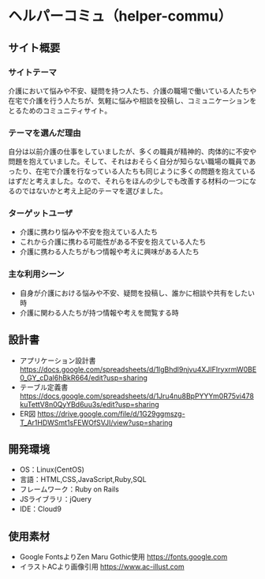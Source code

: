 # ヘルパーコミュ（helper-commu）

## サイト概要

### サイトテーマ
介護において悩みや不安、疑問を持つ人たち、介護の職場で働いている人たちや在宅で介護を行う人たちが、気軽に悩みや相談を投稿し、コミュニケーションをとるためのコミュニティサイト。

### テーマを選んだ理由
自分は以前介護の仕事をしていましたが、多くの職員が精神的、肉体的に不安や問題を抱えていました。そして、それはおそらく自分が知らない職場の職員であったり、在宅で介護を行なっている人たちも同じように多くの問題を抱えているはずだと考えました。なので、それらをほんの少しでも改善する材料の一つになるのではないかと考え上記のテーマを選びました。

### ターゲットユーザ
- 介護に携わり悩みや不安を抱えている人たち
- これから介護に携わる可能性がある不安を抱えている人たち
- 介護に携わる人たちがもつ情報や考えに興味がある人たち

### 主な利用シーン
- 自身が介護における悩みや不安、疑問を投稿し、誰かに相談や共有をしたい時
- 介護に関わる人たちが持つ情報や考えを閲覧する時

## 設計書
- アプリケーション設計書 https://docs.google.com/spreadsheets/d/1lgBhdl9njvu4XJIFIryxrmW0BE0_GY_cDal6hBkR664/edit?usp=sharing
- テーブル定義書 https://docs.google.com/spreadsheets/d/1Jru4nu8BpPYYYm0R75vi478kuTettV8n0QyYBd6uu3s/edit?usp=sharing
- ER図 https://drive.google.com/file/d/1G29ggmszg-T_Ar1HDWSmt1sFEWOfSVJI/view?usp=sharing

## 開発環境
- OS：Linux(CentOS)
- 言語：HTML,CSS,JavaScript,Ruby,SQL
- フレームワーク：Ruby on Rails
- JSライブラリ：jQuery
- IDE：Cloud9

## 使用素材
- Google FontsよりZen Maru Gothic使用 https://fonts.google.com
- イラストACより画像引用 https://www.ac-illust.com
